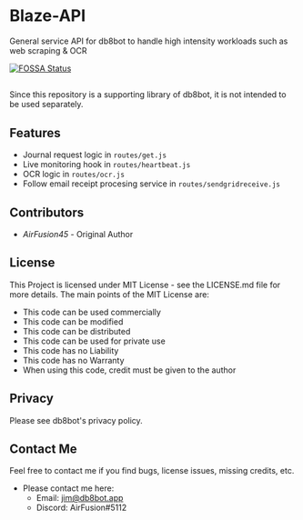 # Blaze-API
General service API for db8bot to handle high intensity workloads such as web scraping & OCR

[![FOSSA Status](https://app.fossa.com/api/projects/git%2Bgithub.com%2Fdb8bot%2FBlaze-API.svg?type=large)](https://app.fossa.com/projects/git%2Bgithub.com%2Fdb8bot%2FBlaze-API?ref=badge_large)

## <Build from source instructions>

Since this repository is a supporting library of db8bot, it is not intended to be used separately.

## Features

* Journal request logic in `routes/get.js`
* Live monitoring hook in `routes/heartbeat.js`
* OCR logic in `routes/ocr.js`
* Follow email receipt procesing service in `routes/sendgridreceive.js`

## Contributors

* *AirFusion45* - Original Author

## License 
This Project is licensed under MIT License - see the LICENSE.md file for more details. The main points of the MIT License are:
  
  * This code can be used commercially
  * This code can be modified
  * This code can be distributed
  * This code can be used for private use
  * This code has no Liability
  * This code has no Warranty
  * When using this code, credit must be given to the author

## Privacy

Please see db8bot's privacy policy.

## Contact Me
Feel free to contact me if you find bugs, license issues, missing credits, etc.

  * Please contact me here:
    * Email: jim@db8bot.app
    * Discord: AirFusion#5112